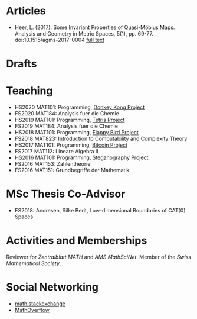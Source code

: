 # Articles
- Heer, L. (2017). Some Invariant Properties of Quasi-Möbius Maps. Analysis and Geometry in Metric Spaces, 5(1), pp. 69-77. doi:10.1515/agms-2017-0004 [full text](https://www.degruyter.com/view/j/agms.2017.5.issue-1/agms-2017-0004/agms-2017-0004.xml)

# Drafts

# Teaching
- HS2020 MAT101: Programming, [Donkey Kong Project](teaching/hs20/mat101/dk)
- FS2020 MAT184: Analysis fuer die Chemie
- HS2019 MAT101: Programming, [Tetris Project](teaching/hs19/mat101/tetris)
- FS2019 MAT184: Analysis fuer die Chemie
- HS2018 MAT101: Programming, [Flappy Bird Project](teaching/hs18/mat101/flappy)
- FS2018 MAT823: Introduction to Computability and Complexity Theory
- HS2017 MAT101: Programming, [Bitcoin Project](teaching/hs17/mat101/bitcoin)
- FS2017 MAT112: Lineare Algebra II
- HS2016 MAT101: Programming, [Steganography Project](teaching/hs16/mat101/stegano)
- FS2016 MAT153: Zahlentheorie
- FS2016 MAT151: Grundbegriffe der Mathematik

# MSc Thesis Co-Advisor

- FS2018: Andresen, Silke Berit, Low-dimensional Boundaries of CAT(0) Spaces

# Activities and Memberships
Reviewer for *Zentralblatt MATH* and *AMS MathSciNet*. Member of the *Swiss Mathematical Society*.


# Social Networking
- [math.stackexchange](https://math.stackexchange.com/users/92018/loreno-heer)
- [MathOverflow](https://mathoverflow.net/users/54495/loreno-heer)


